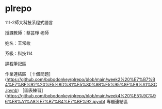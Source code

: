 # plrepo

111-2師大科技系程式語言

授課教師：蔡芸琤 老師

姓名：王常峻

系級：科技114

課程筆記區

作業連結區
［十個問題］(https://github.com/bobodonkey/plrepo/blob/main/week2%20%E7%B7%B4%E7%BF%92%20%E5%8D%81%E5%80%8B%E5%95%8F%E9%A1%8C.ipynb)
［圖表練習］(https://github.com/bobodonkey/plrepo/blob/main/week4%20%E5%9C%96%E8%A1%A8%E7%B7%B4%E7%BF%92.ipynb)
專題連結區
